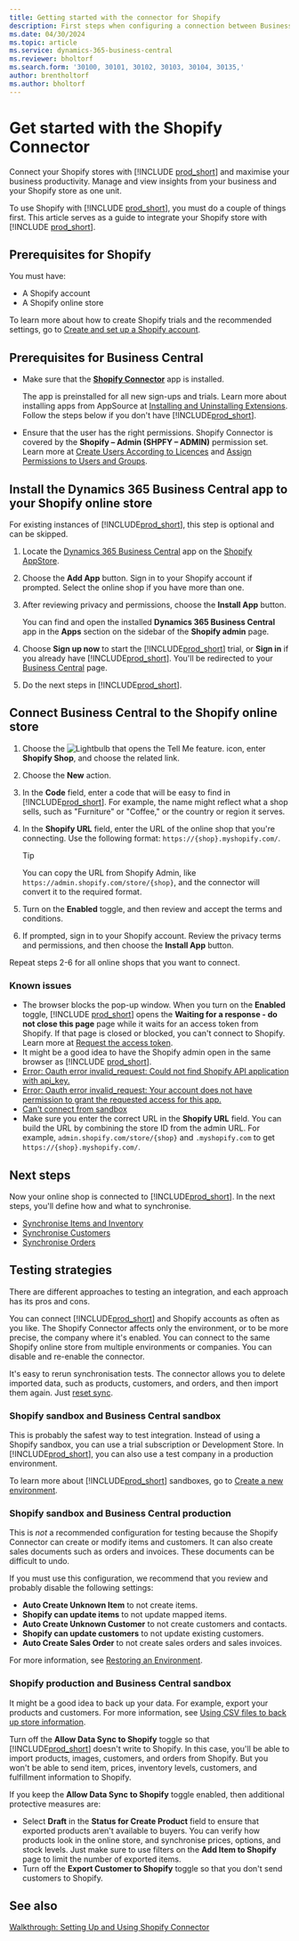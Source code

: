 ```yaml
---
title: Getting started with the connector for Shopify
description: First steps when configuring a connection between Business Central and Shopify.
ms.date: 04/30/2024
ms.topic: article
ms.service: dynamics-365-business-central
ms.reviewer: bholtorf
ms.search.form: '30100, 30101, 30102, 30103, 30104, 30135,'
author: brentholtorf
ms.author: bholtorf
---
```


# Get started with the Shopify Connector

Connect your Shopify stores with [!INCLUDE [prod_short](../includes/prod_short.md)] and maximise your business productivity. Manage and view insights from your business and your Shopify store as one unit.

To use Shopify with [!INCLUDE [prod_short](../includes/prod_short.md)], you must do a couple of things first. This article serves as a guide to integrate your Shopify store with [!INCLUDE [prod_short](../includes/prod_short.md)].

## Prerequisites for Shopify

You must have:

- A Shopify account
- A Shopify online store

To learn more about how to create Shopify trials and the recommended settings, go to [Create and set up a Shopify account](shopify-account.md).

## Prerequisites for Business Central

- Make sure that the **[Shopify Connector](https://go.microsoft.com/fwlink/?linkid=2196238)** app is installed.

  The app is preinstalled for all new sign-ups and trials. Learn more about installing apps from AppSource at [Installing and Uninstalling Extensions](../ui-extensions-install-uninstall.md#install). Follow the steps below if you don't have [!INCLUDE[prod_short](../includes/prod_short.md)].

- Ensure that the user has the right permissions. Shopify Connector is covered by the **Shopify – Admin (SHPFY – ADMIN)** permission set. Learn more at [Create Users According to Licences](../ui-how-users-permissions.md) and [Assign Permissions to Users and Groups](../ui-define-granular-permissions.md).

## Install the Dynamics 365 Business Central app to your Shopify online store

For existing instances of [!INCLUDE[prod_short](../includes/prod_short.md)], this step is optional and can be skipped.

1. Locate the [Dynamics 365 Business Central](https://apps.shopify.com/dynamics-365-business-central) app on the [Shopify AppStore](https://apps.shopify.com/).
2. Choose the **Add App** button. Sign in to your Shopify account if prompted. Select the online shop if you have more than one.
3. After reviewing privacy and permissions, choose the **Install App** button.

   You can find and open the installed **Dynamics 365 Business Central** app in the **Apps** section on the sidebar of the **Shopify admin** page.
4. Choose **Sign up now** to start the [!INCLUDE[prod_short](../includes/prod_short.md)] trial, or **Sign in** if you already have [!INCLUDE[prod_short](../includes/prod_short.md)]. You'll be redirected to your [Business Central](https://businesscentral.dynamics.com) page.
5. Do the next steps in [!INCLUDE[prod_short](../includes/prod_short.md)].

## Connect Business Central to the Shopify online store

1. Choose the ![Lightbulb that opens the Tell Me feature.](../media/ui-search/search_small.png "Tell me what you want to do") icon, enter **Shopify Shop**, and choose the related link.
2. Choose the **New** action.  
3. In the **Code** field, enter a code that will be easy to find in [!INCLUDE[prod_short](../includes/prod_short.md)]. For example, the name might reflect what a shop sells, such as "Furniture" or "Coffee," or the country or region it serves.
4. In the **Shopify URL** field, enter the URL of the online shop that you're connecting. Use the following format: `https://{shop}.myshopify.com/`.

   > [!TIP]
   > You can copy the URL from Shopify Admin, like `https://admin.shopify.com/store/{shop}`, and the connector will convert it to the required format.

5. Turn on the **Enabled** toggle, and then review and accept the terms and conditions.
6. If prompted, sign in to your Shopify account. Review the privacy terms and permissions, and then choose the **Install App** button.

Repeat steps 2-6 for all online shops that you want to connect.

### Known issues

- The browser blocks the pop-up window. When you turn on the **Enabled** toggle, [!INCLUDE [prod_short](../includes/prod_short.md)] opens the **Waiting for a response - do not close this page** page while it waits for an access token from Shopify. If that page is closed or blocked, you can't connect to Shopify. Learn more at [Request the access token](troubleshoot.md#request-the-access-token).
- It might be a good idea to have the Shopify admin open in the same browser as [!INCLUDE [prod_short](../includes/prod_short.md)].
- [Error: Oauth error invalid_request: Could not find Shopify API application with api_key.](troubleshoot.md#error-oauth-error-invalid_request-could-not-find-shopify-api-application-with-api_key)
- [Error: Oauth error invalid_request: Your account does not have permission to grant the requested access for this app.](troubleshoot.md#error-oauth-error-invalid_request-your-account-does-not-have-permission-to-grant-the-requested-access-for-this-app)
- [Can't connect from sandbox](troubleshoot.md#verify-and-enable-permissions-to-make-http-requests-in-a-non-production-environment)
- Make sure you enter the correct URL in the **Shopify URL** field. You can build the URL by combining the store ID from the admin URL. For example, `admin.shopify.com/store/{shop}` and `.myshopify.com` to get `https://{shop}.myshopify.com/`.

## Next steps

Now your online shop is connected to [!INCLUDE[prod_short](../includes/prod_short.md)]. In the next steps, you'll define how and what to synchronise.

- [Synchronise Items and Inventory](synchronize-items.md)
- [Synchronise Customers](synchronize-customers.md)
- [Synchronise Orders](synchronize-orders.md)

## Testing strategies

There are different approaches to testing an integration, and each approach has its pros and cons.

You can connect [!INCLUDE[prod_short](../includes/prod_short.md)] and Shopify accounts as often as you like. The Shopify Connector affects only the environment, or to be more precise, the company where it's enabled. You can connect to the same Shopify online store from multiple environments or companies. You can disable and re-enable the connector.

It's easy to rerun synchronisation tests. The connector allows you to delete imported data, such as products, customers, and orders, and then import them again. Just [reset sync](troubleshoot.md#reset-sync).

### Shopify sandbox and Business Central sandbox

This is probably the safest way to test integration. Instead of using a Shopify sandbox, you can use a trial subscription or Development Store. In [!INCLUDE[prod_short](../includes/prod_short.md)], you can also use a test company in a production environment.

To learn more about [!INCLUDE[prod_short](../includes/prod_short.md)] sandboxes, go to [Create a new environment](/dynamics365/business-central/dev-itpro/administration/tenant-admin-center-environments#create-a-new-environment).

### Shopify sandbox and Business Central production

This is *not* a recommended configuration for testing because the Shopify Connector can create or modify items and customers. It can also create sales documents such as orders and invoices. These documents can be difficult to undo.

If you must use this configuration, we recommend that you review and probably disable the following settings:

- **Auto Create Unknown Item** to not create items.
- **Shopify can update items** to not update mapped items.
- **Auto Create Unknown Customer** to not create customers and contacts.
- **Shopify can update customers** to not update existing customers.
- **Auto Create Sales Order** to not create sales orders and sales invoices.

For more information, see [Restoring an Environment](/dynamics365/business-central/dev-itpro/administration/tenant-admin-center-backup-restore).

### Shopify production and Business Central sandbox

It might be a good idea to back up your data. For example, export your products and customers. For more information, see [Using CSV files to back up store information](https://help.shopify.com/en/manual/shopify-admin/duplicate-store#using-csv-files-to-back-up-store-information).

Turn off the **Allow Data Sync to Shopify** toggle so that [!INCLUDE[prod_short](../includes/prod_short.md)] doesn't write to Shopify. In this case, you'll be able to import products, images, customers, and orders from Shopify. But you won't be able to send item, prices, inventory levels, customers, and fulfillment information to Shopify.

If you keep the **Allow Data Sync to Shopify** toggle enabled, then additional protective measures are:

- Select **Draft** in the **Status for Create Product** field to ensure that exported products aren't available to buyers. You can verify how products look in the online store, and synchronise prices, options, and stock levels. Just make sure to use filters on the **Add Item to Shopify** page to limit the number of exported items.
- Turn off the **Export Customer to Shopify** toggle so that you don't send customers to Shopify.

## See also 

[Walkthrough: Setting Up and Using Shopify Connector](walkthrough-setting-up-and-using-shopify.md)  

